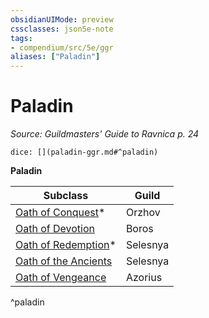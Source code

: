 ```yaml
---
obsidianUIMode: preview
cssclasses: json5e-note
tags:
- compendium/src/5e/ggr
aliases: ["Paladin"]
---
```

# Paladin
*Source: Guildmasters' Guide to Ravnica p. 24* 

`dice: [](paladin-ggr.md#^paladin)`

**Paladin**

| Subclass | Guild |
|----------|-------|
| [Oath of Conquest](/compendium/classes/paladin-oath-of-conquest-xge.md)* | Orzhov |
| [Oath of Devotion](/compendium/classes/paladin-oath-of-devotion.md) | Boros |
| [Oath of Redemption](/compendium/classes/paladin-oath-of-redemption-xge.md)* | Selesnya |
| [Oath of the Ancients](/compendium/classes/paladin-oath-of-the-ancients.md) | Selesnya |
| [Oath of Vengeance](/compendium/classes/paladin-oath-of-vengeance.md) | Azorius |
^paladin